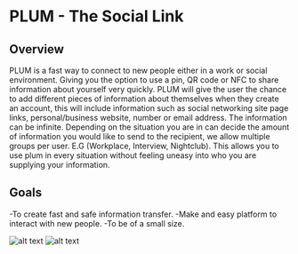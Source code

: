 # PLUM - The Social Link



## Overview
PLUM is a fast way to connect to new people either in a work or social environment. Giving you the option to use a pin, QR code or NFC to share information about yourself very quickly.
PLUM will give the user the chance to add different pieces of information about themselves when they create an account, this will include information such as social networking site page links, personal/business website, number or email address. The information can be infinite.
Depending on the situation you are in can decide the amount of information you would like to send to the recipient, we allow multiple groups per user. E.G (Workplace, Interview, Nightclub). This allows you to use plum in every situation without feeling uneasy into who you are supplying your information.


## Goals
-To create fast and safe information transfer.
-Make and easy platform to interact with new people.
-To be of a small size.




![alt text](http://plumapp.co.uk/github/img1.png "Login Screen")
![alt text](http://plumapp.co.uk/github/img2.png "Login Screen")
